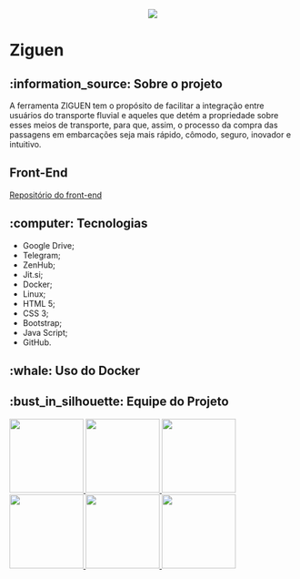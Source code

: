 <p align = "center">
  <img src="https://raw.githubusercontent.com/fga-eps-mds/2020-1-Ziguen/develop/docs/imagens/logo.png"/>
</p>
<h1> Ziguen </h1>
<h2> :information_source: Sobre o projeto </h2>
<p>
  A ferramenta ZIGUEN tem o propósito de facilitar a integração entre usuários do transporte fluvial e aqueles que detém a propriedade sobre esses meios de  transporte, para que, assim, o processo da compra das passagens em embarcações seja mais rápido, cômodo, seguro, inovador e intuitivo.
</p>
<h2> Front-End</h2>

[Repositório do front-end](https://github.com/fga-eps-mds/2020.1-Ziguen-Front)

<h2> :computer: Tecnologias </h2>
<ul>
  <li> Google Drive; </li>
  <li> Telegram; </li>
  <li> ZenHub; </li>
  <li> Jit.si; </li>
  <li> Docker; </li>
  <li> Linux; </li>
  <li> HTML 5; </li>
  <li> CSS 3; </li>
  <li> Bootstrap; </li>
  <li> Java Script; </li>
  <li> GitHub. </li>
</ul>
<h2> :whale: Uso do Docker </h2>
<h2> :bust_in_silhouette: Equipe do Projeto </h2>
<a href= 'https://github.com/edsondearaujo'><img width="130" src='https://raw.githubusercontent.com/fga-eps-mds/2020-1-Ziguen/develop/docs/imagens/Edson.jpeg'</a>
<a href= 'https://github.com/francisco1code'><img width="130" src='https://raw.githubusercontent.com/fga-eps-mds/2020-1-Ziguen/develop/docs/imagens/Francisco.jpeg'</a>
<a href= 'https://github.com/gabrielapivetta'><img width="130" src='https://raw.githubusercontent.com/fga-eps-mds/2020-1-Ziguen/develop/docs/imagens/Gabriela.jpeg'</a>
<a href= 'https://github.com/GeiseSaunier'><img width="130" src='https://raw.githubusercontent.com/fga-eps-mds/2020-1-Ziguen/develop/docs/imagens/Geise.jpeg'</a>
<a href= 'https://github.com/Giuulob89'><img width="130" src='https://raw.githubusercontent.com/fga-eps-mds/2020-1-Ziguen/develop/docs/imagens/Giulia.jpeg'</a>
<a href= 'https://github.com/liversonp'><img width="130" src='https://raw.githubusercontent.com/fga-eps-mds/2020-1-Ziguen/develop/docs/imagens/Liverson.png'</a>
